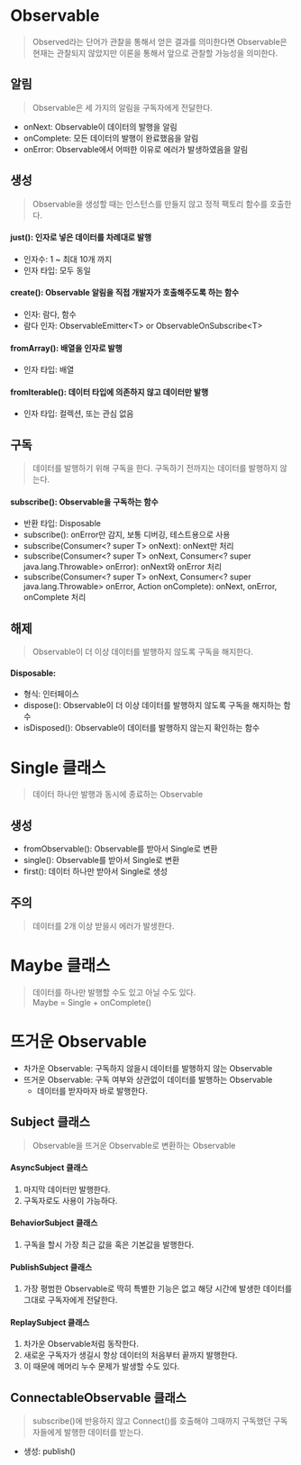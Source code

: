 # Observable
> Observed라는 단어가 관찰을 통해서 얻은 결과를 의미한다면 Observable은 현재는 관찰되지 않았지만 이론을 통해서 앞으로 관찰할 가능성을 의미한다.

## 알림
> Observable은 세 가지의 알림을 구독자에게 전달한다.
* onNext: Observable이 데이터의 발행을 알림
* onComplete: 모든 데이터의 발행이 완료했음을 알림
* onError: Observable에서 어떠한 이유로 에러가 발생하였음을 알림

## 생성
> Observable을 생성할 때는 인스턴스를 만들지 않고 정적 팩토리 함수를 호출한다.

#### just(): 인자로 넣은 데이터를 차례대로 발행
- 인자수: 1 ~ 최대 10개 까지
- 인자 타입: 모두 동일

#### create(): Observable 알림을 직접 개발자가 호출해주도록 하는 함수
- 인자: 람다, 함수
- 람다 인자: ObservableEmitter\<T> or ObservableOnSubscribe\<T>

#### fromArray(): 배열을 인자로 발행
- 인자 타입: 배열

#### fromIterable(): 데이터 타입에 의존하지 않고 데이터만 발행
- 인자 타입: 컬렉션, 또는 관심 없음

## 구독
> 데이터를 발행하기 위해 구독을 한다. 구독하기 전까지는 데이터를 발행하지 않는다.

#### subscribe(): Observable을 구독하는 함수
- 반환 타입: Disposable
- subscribe(): onError만 감지, 보통 디버깅, 테스트용으로 사용
- subscribe(Consumer<? super T> onNext): onNext만 처리
- subscribe(Consumer<? super T> onNext, Consumer<? super java.lang.Throwable> onError): onNext와 onError 처리
- subscribe(Consumer<? super T> onNext, Consumer<? super java.lang.Throwable> onError, Action onComplete): onNext, onError, onComplete 처리

## 해제
> Observable이 더 이상 데이터를 발행하지 않도록 구독을 해지한다.

#### Disposable: 
- 형식: 인터페이스
- dispose(): Observable이 더 이상 데이터를 발행하지 않도록 구독을 해지하는 함수
- isDisposed(): Observable이 데이터를 발행하지 않는지 확인하는 함수


# Single 클래스
> 데이터 하나만 발행과 동시에 종료하는 Observable

## 생성
- fromObservable(): Observable를 받아서 Single로 변환
- single(): Observable를 받아서 Single로 변환
- first(): 데이터 하나만 받아서 Single로 생성

## 주의
> 데이터를 2개 이상 받을시 에러가 발생한다.

# Maybe 클래스
> 데이터를 하나만 발행할 수도 있고 아닐 수도 있다.  
Maybe = Single + onComplete()

# 뜨거운 Observable
- 차가운 Observable: 구독하지 않을시 데이터를 발행하지 않는 Observable
- 뜨거운 Observable: 구독 여부와 상관없이 데이터를 발행하는 Observable
  - 데이터를 받자마자 바로 발행한다.

## Subject 클래스
> Observable을 뜨거운 Observable로 변환하는 Observable

#### AsyncSubject 클래스
1. 마지막 데이터만 발행한다.
2. 구독자로도 사용이 가능하다.

#### BehaviorSubject 클래스
1. 구독을 할시 가장 최근 값을 혹은 기본값을 발행한다.

#### PublishSubject 클래스
1. 가장 평범한 Observable로 딱히 특별한 기능은 없고 해당 시간에 발생한 데이터를 그대로 구독자에게 전달한다.

#### ReplaySubject 클래스
1. 차가운 Observable처럼 동작한다.
2. 새로운 구독자가 생길시 항상 데이터의 처음부터 끝까지 발행한다.
3. 이 때문에 메머리 누수 문제가 발생할 수도 있다.

## ConnectableObservable 클래스
> subscribe()에 반응하지 않고 Connect()를 호출해야 그때까지 구독했던 구독자들에게 발행한 데이터를 받는다.
- 생성: publish()